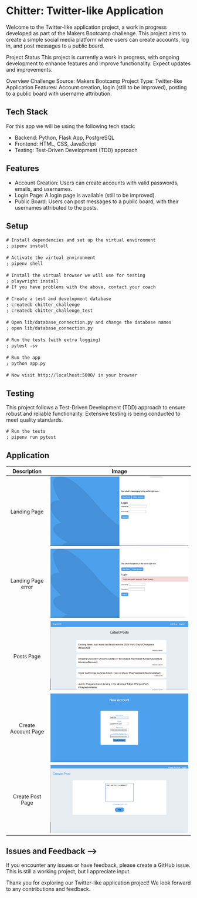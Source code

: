 # Chitter: Twitter-like Application


Welcome to the Twitter-like application project, a work in progress developed as part of the Makers Bootcamp challenge. This project aims to create a simple social media platform where users can create accounts, log in, and post messages to a public board.


Project Status
This project is currently a work in progress, with ongoing development to enhance features and improve functionality. Expect updates and improvements.


Overview
Challenge Source: Makers Bootcamp
Project Type: Twitter-like Application
Features: Account creation, login (still to be improved), posting to a public board with username attribution.

## Tech Stack

For this app we will be using the following tech stack:
- Backend: Python, Flask App, PostgreSQL
- Frontend: HTML, CSS, JavaScript
- Testing: Test-Driven Development (TDD) approach

## Features

- Account Creation: Users can create accounts with valid passwords, emails, and usernames.
- Login Page: A login page is available (still to be improved).
- Public Board: Users can post messages to a public board, with their usernames attributed to the posts.

## Setup

```shell
# Install dependencies and set up the virtual environment
; pipenv install

# Activate the virtual environment
; pipenv shell

# Install the virtual browser we will use for testing
; playwright install
# If you have problems with the above, contact your coach

# Create a test and development database
; createdb chitter_challenge
; createdb chitter_challenge_test

# Open lib/database_connection.py and change the database names
; open lib/database_connection.py

# Run the tests (with extra logging)
; pytest -sv

# Run the app
; python app.py

# Now visit http://localhost:5000/ in your browser
```


## Testing

This project follows a Test-Driven Development (TDD) approach to ensure robust and reliable functionality. Extensive testing is being conducted to meet quality standards.

```
# Run the tests
; pipenv run pytest 
```

## Application

|   Description    |   Image    |
|:------------:|:----------------:|
|Landing Page| ![](static/images/chitter-login.png)|
|Landing Page error| ![](static/images/chitter-login-error.png)|
|Posts Page| ![](static/images/chitter-posts.png)|
|Create Account Page| ![](static/images/chitter-create-account.png)|
|Create Post Page| ![](static/images/chitter-create-post.png)|


## Issues and Feedback -->
If you encounter any issues or have feedback, please create a GitHub issue. This is still a working project, but I appreciate input. 


Thank you for exploring our Twitter-like application project! We look forward to any contributions and feedback.